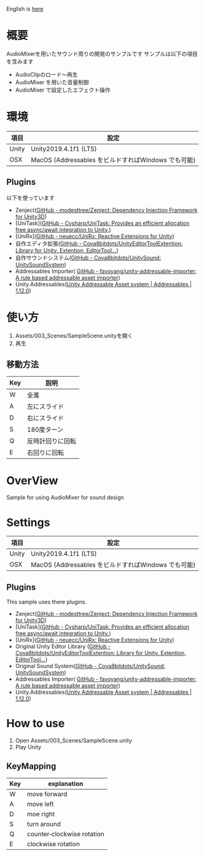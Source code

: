 English is [here](#OverView)

# 概要
AudioMixerを用いたサウンド周りの開発のサンプルです
サンプルは以下の項目を含みます
- AudioClipのロード〜再生
- AudioMixer を用いた音量制御
- AudioMixer で設定したエフェクト操作


# 環境
|項目 | 設定 |
| --- | --- |
| Unity | Unity2019.4.1f1 (LTS) |
| OSX | MacOS (Addressables をビルドすればWindows でも可能)

## Plugins

以下を使っています
- Zenject([GitHub - modesttree/Zenject: Dependency Injection Framework for Unity3D](https://github.com/modesttree/Zenject))
- [UniTask]([GitHub - Cysharp/UniTask: Provides an efficient allocation free async/await integration to Unity.](https://github.com/Cysharp/UniTask))
- [UniRx]([GitHub - neuecc/UniRx: Reactive Extensions for Unity](https://github.com/neuecc/UniRx))
- 自作エディタ拡張([GitHub - Cova8bitdots/UnityEditorToolExtention: Library for Unity. Extention, EditorTool...](https://github.com/Cova8bitdots/UnityEditorToolExtention))
- 自作サウンドシステム([GitHub - Cova8bitdots/UnitySound: UnitySoundSystem](https://github.com/Cova8bitdots/UnitySound))
- Addressables Importer( [GitHub - favoyang/unity-addressable-importer: A rule based addressable asset importer](https://github.com/favoyang/unity-addressable-importer))
- Unity.Addressables([Unity Addressable Asset system | Addressables | 1.12.0](https://docs.unity3d.com/Packages/com.unity.addressables@1.12/manual/index.html))

# 使い方
1. Assets/003_Scenes/SampleScene.unityを開く
2. 再生

## 移動方法
|Key| 説明 |
| --- | --- |
| W | 全進 |
| A | 左にスライド |
| D | 右にスライド |
| S | 180度ターン |
| Q | 反時計回りに回転 |
| E | 右回りに回転 |


# OverView
Sample for using AudioMixer for sound design


# Settings
|項目 | 設定 |
| --- | --- |
| Unity | Unity2019.4.1f1 (LTS) |
| OSX | MacOS (Addressables をビルドすればWindows でも可能)


## Plugins

This sample uses there plugins.

- Zenject([GitHub - modesttree/Zenject: Dependency Injection Framework for Unity3D](https://github.com/modesttree/Zenject))
- [UniTask]([GitHub - Cysharp/UniTask: Provides an efficient allocation free async/await integration to Unity.](https://github.com/Cysharp/UniTask))
- [UniRx]([GitHub - neuecc/UniRx: Reactive Extensions for Unity](https://github.com/neuecc/UniRx))
- Original Unity Editor Library ([GitHub - Cova8bitdots/UnityEditorToolExtention: Library for Unity. Extention, EditorTool...](https://github.com/Cova8bitdots/UnityEditorToolExtention))
- Original Sound System([GitHub - Cova8bitdots/UnitySound: UnitySoundSystem](https://github.com/Cova8bitdots/UnitySound))
- Addressables Importer( [GitHub - favoyang/unity-addressable-importer: A rule based addressable asset importer](https://github.com/favoyang/unity-addressable-importer))
- Unity.Addressables([Unity Addressable Asset system | Addressables | 1.12.0](https://docs.unity3d.com/Packages/com.unity.addressables@1.12/manual/index.html))

# How to use
1. Open Assets/003_Scenes/SampleScene.unity
2. Play Unity

## KeyMapping
|Key| explanation |
| --- | --- |
| W | move forward |
| A | move left |
| D | moe right  |
| S | turn around |
| Q | counter‐clockwise rotation|
| E | clockwise rotation |
